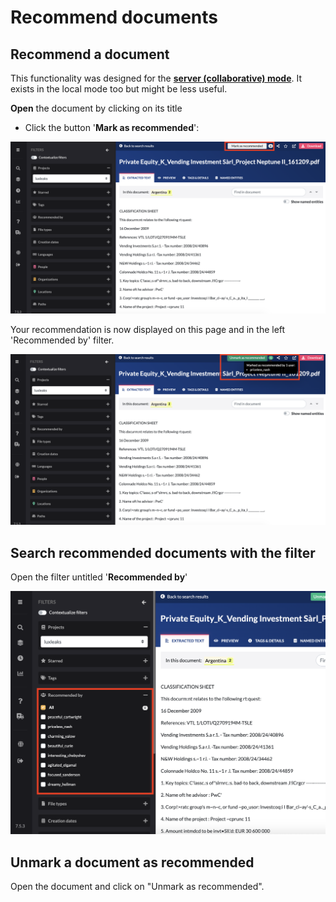 # Recommend documents

## Recommend a document

This functionality was designed for the [**server \(collaborative\) mode**](https://icij.gitbook.io/datashare/faq-general/how-can-we-use-datashare-on-a-collaborative-mode-on-a-server). It exists in the local mode too but might be less useful.

**Open** the document by clicking on its title

* Click the button '**Mark as recommended**':

![](../.gitbook/assets/screenshot-2020-08-21-at-16.09.05.png)

Your recommendation is now displayed on this page and in the left 'Recommended by' filter.

![](../.gitbook/assets/screenshot-2020-08-21-at-16.12.50.png)

## Search recommended documents with the filter

Open the filter untitled '**Recommended by**'

![](../.gitbook/assets/screenshot-2020-08-21-at-16.13.39.png)

## Unmark a document as recommended

Open the document and click on "Unmark as recommended".

